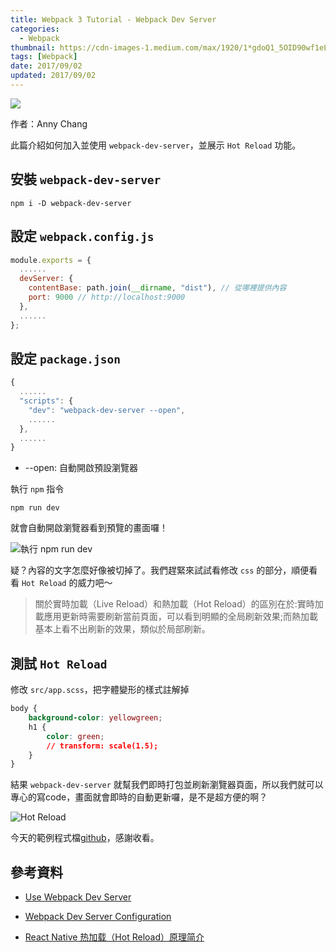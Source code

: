 ```yaml
---
title: Webpack 3 Tutorial - Webpack Dev Server
categories:
  - Webpack
thumbnail: https://cdn-images-1.medium.com/max/1920/1*gdoQ1_5OID90wf1eLTFvWw.png
tags: [Webpack]
date: 2017/09/02
updated: 2017/09/02
---
```


![](https://cdn-images-1.medium.com/max/1920/1*gdoQ1_5OID90wf1eLTFvWw.png)

作者：Anny Chang

此篇介紹如何加入並使用 `webpack-dev-server`，並展示 `Hot Reload` 功能。
<!--more-->

## 安裝 `webpack-dev-server`

```npm
npm i -D webpack-dev-server
```

## 設定 `webpack.config.js`

```js
module.exports = {
  ......
  devServer: {
    contentBase: path.join(__dirname, "dist"), // 從哪裡提供內容
    port: 9000 // http://localhost:9000
  },
  ......
};
```

## 設定 `package.json`

```js
{
  ......
  "scripts": {
    "dev": "webpack-dev-server --open",
    ......
  },
  ......
}
```

* --open: 自動開啟預設瀏覽器

執行 `npm` 指令
```npm
npm run dev
```

就會自動開啟瀏覽器看到預覽的畫面囉！

![執行 npm run dev](http://i965.photobucket.com/albums/ae138/anny09117011/Blog/2017-09-02_0927.png "dist/index.html")

疑？內容的文字怎麼好像被切掉了。我們趕緊來試試看修改 `css` 的部分，順便看看  `Hot Reload` 的威力吧～

> 關於實時加載（Live Reload）和熱加載（Hot Reload）的區別在於:實時加載應用更新時需要刷新當前頁面，可以看到明顯的全局刷新效果;而熱加載基本上看不出刷新的效果，類似於局部刷新。

## 測試 `Hot Reload`

修改 `src/app.scss`，把字體變形的樣式註解掉

```css
body {
    background-color: yellowgreen;
    h1 {
        color: green;
        // transform: scale(1.5);
    }
}
```

結果 `webpack-dev-server` 就幫我們即時打包並刷新瀏覽器頁面，所以我們就可以專心的寫code，畫面就會即時的自動更新囉，是不是超方便的啊？

![Hot Reload](http://i965.photobucket.com/albums/ae138/anny09117011/Blog/2017-09-02_0928.png "dist/index.html")

今天的範例程式檔[github](https://github.com/Annilla/webpack_practice/tree/v1.3.0)，感謝收看。

## 參考資料

* [Use Webpack Dev Server](https://webpack.js.org/guides/development/#using-webpack-dev-server)

* [Webpack Dev Server Configuration](https://webpack.js.org/configuration/dev-server/)

* [React Native 热加载（Hot Reload）原理简介](http://www.jianshu.com/p/1fa6e9c0799f)